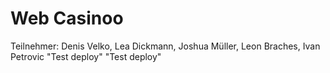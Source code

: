 # Web Casinoo
Teilnehmer: Denis Velko, Lea Dickmann, Joshua Müller, Leon Braches, Ivan Petrovic
"Test deploy" 
"Test deploy" 
